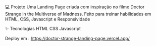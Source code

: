 💻 Projeto
Uma Landing Page criada com inspiração no filme Doctor Strange in the Multiverse of Madness. Feito para treinar habilidades em HTML, CSS, Javascript e Responsividade

✨ Tecnologias
 HTML
 CSS
 Javascript
 
 Deploy em : https://doctor-strange-landing-page.vercel.app/
